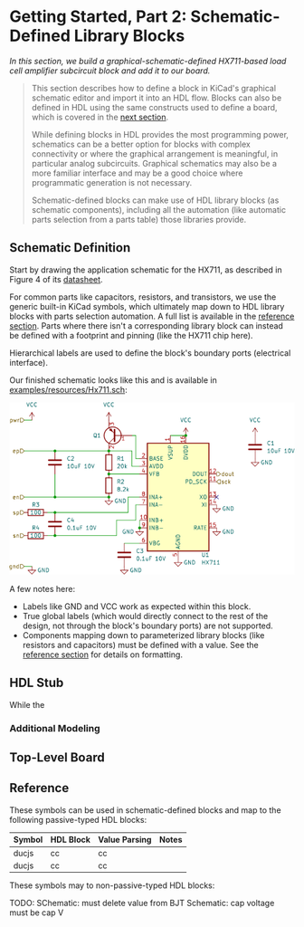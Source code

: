 # Getting Started, Part 2: Schematic-Defined Library Blocks
_In this section, we build a graphical-schematic-defined HX711-based load cell amplifier subcircuit block and add it to our board._

> This section describes how to define a block in KiCad's graphical schematic editor and import it into an HDL flow.
> Blocks can also be defined in HDL using the same constructs used to define a board, which is covered in the [next section](getting_started_library.md).
>
> While defining blocks in HDL provides the most programming power, schematics can be a better option for blocks with complex connectivity or where the graphical arrangement is meaningful, in particular analog subcircuits.
> Graphical schematics may also be a more familiar interface and may be a good choice where programmatic generation is not necessary.
> 
> Schematic-defined blocks can make use of HDL library blocks (as schematic components), including all the automation (like automatic parts selection from a parts table) those libraries provide. 


## Schematic Definition
Start by drawing the application schematic for the HX711, as described in Figure 4 of its [datasheet](https://cdn.sparkfun.com/datasheets/Sensors/ForceFlex/hx711_english.pdf).

For common parts like capacitors, resistors, and transistors, we use the generic built-in KiCad symbols, which ultimately map down to HDL library blocks with parts selection automation.
A full list is available in the [reference section](#reference).
Parts where there isn't a corresponding library block can instead be defined with a footprint and pinning (like the HX711 chip here).

Hierarchical labels are used to define the block's boundary ports (electrical interface).

Our finished schematic looks like this and is available in [examples/resources/Hx711.sch](examples/resources/Hx711.sch): 

![HX711 schematic](docs/greybox_hx711.svg)

A few notes here:
- Labels like GND and VCC work as expected within this block.
- True global labels (which would directly connect to the rest of the design, not through the block's boundary ports) are not supported.
- Components mapping down to parameterized library blocks (like resistors and capacitors) must be defined with a value.
 See the [reference section](#reference) for details on formatting.


## HDL Stub
While the 


### Additional Modeling


## Top-Level Board


## Reference

These symbols can be used in schematic-defined blocks and map to the following passive-typed HDL blocks:

| Symbol | HDL Block | Value Parsing | Notes |
|---|---|---|---|
| ducjs | cc | cc |
| ducjs | cc | cc |

These symbols may to non-passive-typed HDL blocks:


TODO:
SChematic: must delete value from BJT
Schematic: cap voltage must be cap V
